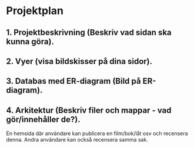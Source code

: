 # Projektplan

## 1. Projektbeskrivning (Beskriv vad sidan ska kunna göra).
## 2. Vyer (visa bildskisser på dina sidor).
## 3. Databas med ER-diagram (Bild på ER-diagram).
## 4. Arkitektur (Beskriv filer och mappar - vad gör/innehåller de?).


En hemsida där användare kan publicera en film/bok/låt osv och recensera denna. Andra användare kan också recensera samma sak.